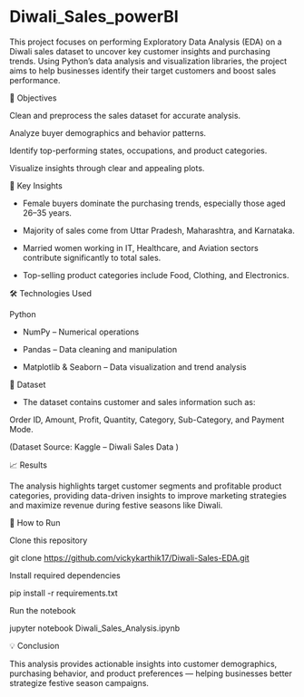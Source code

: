 # Diwali_Sales_powerBI
This project focuses on performing Exploratory Data Analysis (EDA) on a Diwali sales dataset to uncover key customer insights and purchasing trends.
Using Python’s data analysis and visualization libraries, the project aims to help businesses identify their target customers and boost sales performance.

🎯 Objectives

Clean and preprocess the sales dataset for accurate analysis.

Analyze buyer demographics and behavior patterns.

Identify top-performing states, occupations, and product categories.

Visualize insights through clear and appealing plots.

🧠 Key Insights

- Female buyers dominate the purchasing trends, especially those aged 26–35 years.

- Majority of sales come from Uttar Pradesh, Maharashtra, and Karnataka.

- Married women working in IT, Healthcare, and Aviation sectors contribute significantly to total sales.

- Top-selling product categories include Food, Clothing, and Electronics.

🛠️ Technologies Used

Python

- NumPy – Numerical operations

- Pandas – Data cleaning and manipulation

- Matplotlib & Seaborn – Data visualization and trend analysis

📁 Dataset

- The dataset contains customer and sales information such as:

Order ID, Amount, Profit, Quantity, Category, Sub-Category, and Payment Mode.

(Dataset Source: Kaggle – Diwali Sales Data
)

📈 Results

The analysis highlights target customer segments and profitable product categories, providing data-driven insights to improve marketing strategies and maximize revenue during festive seasons like Diwali.

🚀 How to Run

Clone this repository

git clone https://github.com/vickykarthik17/Diwali-Sales-EDA.git


Install required dependencies

pip install -r requirements.txt


Run the notebook

jupyter notebook Diwali_Sales_Analysis.ipynb

💡 Conclusion

This analysis provides actionable insights into customer demographics, purchasing behavior, and product preferences — helping businesses better strategize festive season campaigns.